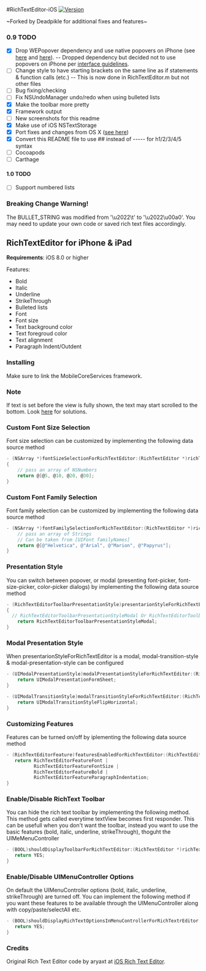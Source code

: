 #RichTextEditor-iOS [![Version](http://cocoapod-badges.herokuapp.com/v/iOS-Rich-Text-Editor/badge.png)](http://cocoadocs.org/docsets/iOS-Rich-Text-Editor)

~Forked by Deadpikle for additional fixes and features~

### 0.9 TODO
- [x] Drop WEPopover dependency and use native popovers on iPhone (see [here](https://rbnsn.me/ios-8-popover-presentations) and [here](https://richardallen.me/2014/11/28/popovers.html)). -- Dropped dependency but decided not to use popovers on iPhone per [interface guidelines](https://developer.apple.com/ios/human-interface-guidelines/ui-views/popovers/). 
- [ ] Change style to have starting brackets on the same line as if statements & function calls (etc.) -- This is now done in RichTextEditor.m but not other files
- [ ] Bug fixing/checking
- [ ] Fix NSUndoManager undo/redo when using bulleted lists
- [x] Make the toolbar more pretty
- [x] Framework output
- [ ] New screenshots for this readme
- [x] Make use of iOS NSTextStorage
- [x] Port fixes and changes from OS X ([see here](https://github.com/Deadpikle/macOS-Rich-Text-Editor))
- [x] Convert this README file to use ## instead of ----- for h1/2/3/4/5 syntax
- [ ] Cocoapods
- [ ] Carthage

#### 1.0 TODO
- [ ] Support numbered lists

### Breaking Change Warning!

The BULLET_STRING was modified from '\u2022\t' to '\u2022\u00a0'. You may need to update your own code or saved rich text files accordingly.

## RichTextEditor for iPhone &amp; iPad

**Requirements**: iOS 8.0 or higher

Features:
- Bold
- Italic
- Underline
- StrikeThrough
- Bulleted lists
- Font
- Font size
- Text background color
- Text foregroud color
- Text alignment
- Paragraph Indent/Outdent

### Installing

Make sure to link the MobileCoreServices framework.

### Note

If text is set before the view is fully shown, the text may start scrolled to the bottom. Look [here](http://stackoverflow.com/a/27769359/3938401) for solutions. 

### Custom Font Size Selection

Font size selection can be customized by implementing the following data source method

```objective-c
- (NSArray *)fontSizeSelectionForRichTextEditor:(RichTextEditor *)richTextEditor
{
	// pass an array of NSNumbers
	return @[@5, @10, @20, @30];
}
```

### Custom Font Family Selection

Font family selection can be customized by implementing the following data source method

```objective-c
- (NSArray *)fontFamilySelectionForRichTextEditor:(RichTextEditor *)richTextEditor {
    // pass an array of Strings
    // Can be taken from [UIFont familyNames]
    return @[@"Helvetica", @"Arial", @"Marion", @"Papyrus"];
}
```

### Presentation Style

You can switch between popover, or modal (presenting font-picker, font-size-picker, color-picker dialogs) by implementing the following data source method
```objective-c
- (RichTextEditorToolbarPresentationStyle)presentarionStyleForRichTextEditor:(RichTextEditor *)richTextEditor
{
  // RichTextEditorToolbarPresentationStyleModal Or RichTextEditorToolbarPresentationStylePopover
	return RichTextEditorToolbarPresentationStyleModal;
}
```

### Modal Presentation Style

When presentarionStyleForRichTextEditor is a modal, modal-transition-style & modal-presentation-style can be configured
```objective-c
- (UIModalPresentationStyle)modalPresentationStyleForRichTextEditor:(RichTextEditor *)richTextEditor {
	return UIModalPresentationFormSheet;
}

- (UIModalTransitionStyle)modalTransitionStyleForRichTextEditor:(RichTextEditor *)richTextEditor {
	return UIModalTransitionStyleFlipHorizontal;
}
```

### Customizing Features

Features can be turned on/off by iplementing the following data source method
```objective-c
- (RichTextEditorFeature)featuresEnabledForRichTextEditor:(RichTextEditor *)richTextEditor {
   return RichTextEditorFeatureFont | 
          RichTextEditorFeatureFontSize |
          RichTextEditorFeatureBold |
          RichTextEditorFeatureParagraphIndentation;
}
```

### Enable/Disable RichText Toolbar

You can hide the rich text toolbar by implementing the following method. This method gets called everytime textView becomes first responder.
This can be usefull when you don't want the toolbar, instead you want to use the basic features (bold, italic, underline, strikeThrough), thoguht the UIMeMenuController
```objective-c
- (BOOL)shouldDisplayToolbarForRichTextEditor:(RichTextEditor *)richTextEditor {
   return YES;
} 
```

### Enable/Disable UIMenuController Options

On default the UIMenuController options (bold, italic, underline, strikeThrough) are turned off. You can implement the following method if you want these features to be available through the UIMenuController along with copy/paste/selectAll etc.
```objective-c
- (BOOL)shouldDisplayRichTextOptionsInMenuControllerForRichTextrEditor:(RichTextEditor *)richTextEdiotor {
   return YES;
} 
```

### Credits

Original Rich Text Editor code by aryaxt at [iOS Rich Text Editor](https://github.com/aryaxt/iOS-Rich-Text-Editor).
